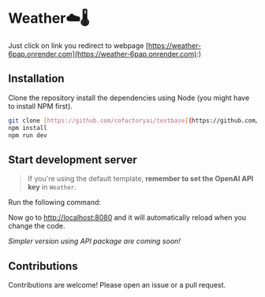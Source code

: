 # Weather☁️🌡️

Just click on link you redirect to webpage [https://weather-6pap.onrender.com](https://weather-6pap.onrender.com):)


## Installation

Clone the repository install the dependencies using Node (you might have to install NPM first).
```bash
git clone [https://github.com/cofactoryai/textbase](https://github.com/Shradhesh71/Game_Xplore/tree/master)
npm install
npm run dev
```

## Start development server

> If you're using the default template, **remember to set the OpenAI API key** in `Weather`.

Run the following command:

Now go to [http://localhost:8080](http://localhost:8080) and it will automatically reload when you change the code.

_Simpler version using API package are coming soon!_

## Contributions

Contributions are welcome! Please open an issue or a pull request.
